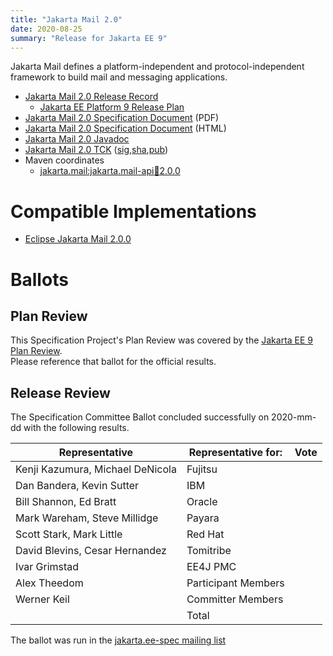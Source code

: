 ```yaml
---
title: "Jakarta Mail 2.0"
date: 2020-08-25
summary: "Release for Jakarta EE 9"
---
```


Jakarta Mail defines a platform-independent and protocol-independent framework to build mail and messaging applications.

* [Jakarta Mail 2.0 Release Record](https://projects.eclipse.org/projects/ee4j.mail/releases/2.0.0)
  * [Jakarta EE Platform 9 Release Plan](https://eclipse-ee4j.github.io/jakartaee-platform/jakartaee9/JakartaEE9ReleasePlan)
* [Jakarta Mail 2.0 Specification Document](./mail-spec-2.0.pdf) (PDF)
* [Jakarta Mail 2.0 Specification Document](./mail-spec-2.0.html) (HTML)
* [Jakarta Mail 2.0 Javadoc](./apidocs)
* [Jakarta Mail 2.0 TCK](https://download.eclipse.org/jakartaee/mail/2.0/jakarta-mail-tck-2.0.0.zip) ([sig](https://download.eclipse.org/jakartaee/mail/2.0/jakarta-mail-tck-2.0.0.zip.sig),[sha](https://download.eclipse.org/jakartaee/mail/2.0/jakarta-mail-tck-2.0.0.zip.sha256),[pub](https://raw.githubusercontent.com/jakartaee/specification-committee/master/jakartaee-spec-committee.pub))
* Maven coordinates
  * [jakarta.mail:jakarta.mail-api:jar:2.0.0](https://search.maven.org/artifact/jakarta.mail/jakarta.mail-api/2.0.0/jar)


# Compatible Implementations

* [Eclipse Jakarta Mail 2.0.0](https://eclipse-ee4j.github.io/mail/)

# Ballots

## Plan Review

[//]: # (For Jakarta EE 9, the Platform Plan Review covered 95% of the Specification Projects.  For those Projects, just use the following statement in this Plan Review section:)

This Specification Project's Plan Review was covered by the [Jakarta EE 9 Plan Review](https://jakarta.ee/specifications/platform/9/).  
Please reference that ballot for the official results.

[//]: # (If your Project was required to do a standalone Plan Review...  You'll need to perform an official Plan Review ballot and record the results here.)

## Release Review

The Specification Committee Ballot concluded successfully on 2020-mm-dd with the following results.

| Representative                                 | Representative for: | Vote |
|------------------------------------------------|---------------------|------|
| Kenji Kazumura, Michael DeNicola               | Fujitsu             |      |
| Dan Bandera, Kevin Sutter                      | IBM                 |      |
| Bill Shannon, Ed Bratt                         | Oracle              |      |
| Mark Wareham, Steve Millidge                   | Payara              |      |
| Scott Stark, Mark Little                       | Red Hat             |      |
| David Blevins, Cesar Hernandez                 | Tomitribe           |      |
| Ivar Grimstad                                  | EE4J PMC            |      |
| Alex Theedom                                   | Participant Members |      |
| Werner Keil                                    | Committer Members   |      |
|                                                | Total               |      |

The ballot was run in the [jakarta.ee-spec mailing list]()
